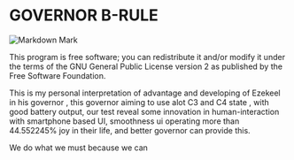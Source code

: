 GOVERNOR B-RULE
===============
![Markdown Mark](http://richerramblings.files.wordpress.com/2011/04/aperture_logo.png)


This program is free software; you can redistribute it and/or modify
it under the terms of the GNU General Public License version 2 as
published by the Free Software Foundation.
 


This is my personal interpretation of advantage and developing of Ezekeel in his governor , this governor aiming to use alot C3 and C4 state , with good battery output, our test reveal some innovation in human-interaction with smartphone based UI, smoothness ui operating more than 44.552245% joy in their life, and better governor can provide this.


We do what we must because we can

